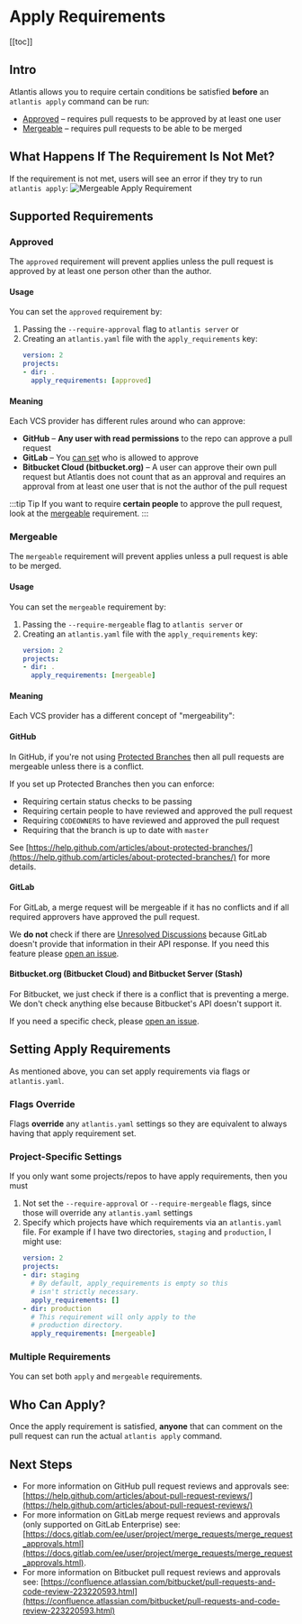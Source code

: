 # Apply Requirements
[[toc]]

## Intro
Atlantis allows you to require certain conditions be satisfied **before** an `atlantis apply`
command can be run:

* [Approved](#approved) – requires pull requests to be approved by at least one user
* [Mergeable](#mergeable) – requires pull requests to be able to be merged

## What Happens If The Requirement Is Not Met?
If the requirement is not met, users will see an error if they try to run `atlantis apply`:
![Mergeable Apply Requirement](./images/apply-requirement.png)

## Supported Requirements
### Approved
The `approved` requirement will prevent applies unless the pull request is approved
by at least one person other than the author.

#### Usage
You can set the `approved` requirement by:
1. Passing the `--require-approval` flag to `atlantis server` or
1. Creating an `atlantis.yaml` file with the `apply_requirements` key:
    ```yaml
    version: 2
    projects:
    - dir: .
      apply_requirements: [approved]
     ```

#### Meaning
Each VCS provider has different rules around who can approve:
* **GitHub** – **Any user with read permissions** to the repo can approve a pull request
* **GitLab** – You [can set](https://docs.gitlab.com/ee/user/project/merge_requests/merge_request_approvals.html#editing-approvals) who is allowed to approve
* **Bitbucket Cloud (bitbucket.org)** – A user can approve their own pull request but
  Atlantis does not count that as an approval and requires an approval from at least one user that
  is not the author of the pull request

:::tip Tip
If you want to require **certain people** to approve the pull request, look at the
[mergeable](#mergeable) requirement.
:::

### Mergeable
The `mergeable` requirement will prevent applies unless a pull request is able to be merged.

#### Usage
You can set the `mergeable` requirement by:
1. Passing the `--require-mergeable` flag to `atlantis server` or
1. Creating an `atlantis.yaml` file with the `apply_requirements` key:
    ```yaml
    version: 2
    projects:
    - dir: .
      apply_requirements: [mergeable]
     ```

#### Meaning
Each VCS provider has a different concept of "mergeability":
#### GitHub
In GitHub, if you're not using [Protected Branches](https://help.github.com/articles/about-protected-branches/) then
all pull requests are mergeable unless there is a conflict.

If you set up Protected Branches then you can enforce:
* Requiring certain status checks to be passing
* Requiring certain people to have reviewed and approved the pull request
* Requiring `CODEOWNERS` to have reviewed and approved the pull request
* Requiring that the branch is up to date with `master`

See [https://help.github.com/articles/about-protected-branches/](https://help.github.com/articles/about-protected-branches/)
for more details.

#### GitLab
For GitLab, a merge request will be mergeable if it has no conflicts and if all
required approvers have approved the pull request.

We **do not** check if there are [Unresolved Discussions](https://docs.gitlab.com/ee/user/discussions/#resolvable-comments-and-discussions) because GitLab doesn't
provide that information in their API response. If you need this feature please
[open an issue](https://github.com/runatlantis/atlantis/issues/new).

#### Bitbucket.org (Bitbucket Cloud) and Bitbucket Server (Stash)
For Bitbucket, we just check if there is a conflict that is preventing a
merge. We don't check anything else because Bitbucket's API doesn't support it.

If you need a specific check, please
[open an issue](https://github.com/runatlantis/atlantis/issues/new).

## Setting Apply Requirements
As mentioned above, you can set apply requirements via flags or `atlantis.yaml`.

### Flags Override
Flags **override** any `atlantis.yaml` settings so they are equivalent to always
having that apply requirement set.

### Project-Specific Settings
If you only want some projects/repos to have apply requirements, then you must
1. Not set the `--require-approval` or `--require-mergeable` flags, since those
   will override any `atlantis.yaml` settings
1. Specify which projects have which requirements via an `atlantis.yaml` file.
   For example if I have two directories, `staging` and `production`, I might use:
   ```yaml
   version: 2
   projects:
   - dir: staging
     # By default, apply_requirements is empty so this
     # isn't strictly necessary.
     apply_requirements: []
   - dir: production
     # This requirement will only apply to the
     # production directory.
     apply_requirements: [mergeable]


### Multiple Requirements
You can set both `apply` and `mergeable` requirements.

## Who Can Apply?
Once the apply requirement is satisfied, **anyone** that can comment on the pull
request can run the actual `atlantis apply` command.

## Next Steps
* For more information on GitHub pull request reviews and approvals see: [https://help.github.com/articles/about-pull-request-reviews/](https://help.github.com/articles/about-pull-request-reviews/)
* For more information on GitLab merge request reviews and approvals (only supported on GitLab Enterprise) see: [https://docs.gitlab.com/ee/user/project/merge_requests/merge_request_approvals.html](https://docs.gitlab.com/ee/user/project/merge_requests/merge_request_approvals.html).
* For more information on Bitbucket pull request reviews and approvals see: [https://confluence.atlassian.com/bitbucket/pull-requests-and-code-review-223220593.html](https://confluence.atlassian.com/bitbucket/pull-requests-and-code-review-223220593.html)
